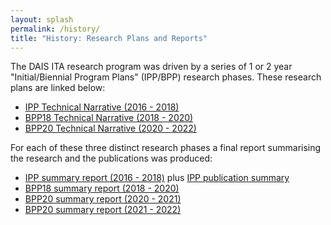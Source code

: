 ```yaml
---
layout: splash
permalink: /history/
title: "History: Research Plans and Reports"
---
```


The DAIS ITA research program was driven by a series of 1 or 2 year "Initial/Biennial
Program Plans" (IPP/BPP) research phases. These research plans are linked below:

* [IPP Technical Narrative (2016 - 2018)](/dais/historical_docs/files/)
* [BPP18 Technical Narrative (2018 - 2020)](/dais/historical_docs/files/)
* [BPP20 Technical Narrative (2020 - 2022)](/dais/historical_docs/files/)

For each of these three distinct research phases a final report summarising the research and
the publications was produced: 

* [IPP summary report (2016 - 2018)](/dais/historical_docs/files/IPP-Program-Summary.pdf)
  plus [IPP publication summary](/dais/historical_docs/files/IPP-Publication-Summary.pdf)
* [BPP18 summary report (2018 - 2020)](/dais/historical_docs/files/BPP18-Program-Summary.pdf)
* [BPP20 summary report (2020 - 2021)](/dais/historical_docs/files/BPP20-Program-Summary.pdf)
* [BPP20 summary report (2021 - 2022)](/dais/historical_docs/files/BPP20-year-2-program-summary-Oct-2021.pdf)

